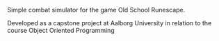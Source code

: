 Simple combat simulator for the game Old School Runescape.

Developed as a capstone project at Aalborg University in relation to the course Object Oriented Programming

